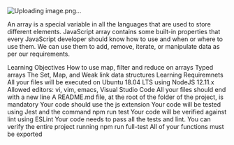 ![Uploading image.png…](https://camo.githubusercontent.com/abebdac0202d9f35f908eecb82127603da7eb54e37d593a07b4d433497dc2830/68747470733a2f2f6d656469612e6765656b73666f726765656b732e6f72672f77702d636f6e74656e742f63646e2d75706c6f6164732f32303232303631343138333834342f426573742d6b6e6f776e2d41525241592d6d6574686f64732e706e67)

An array is a special variable in all the languages that are used to store different elements. JavaScript array contains some built-in properties that every JavaScript developer should know how to use and when or where to use them. We can use them to add, remove, iterate, or manipulate data as per our requirements.

Learning Objectives
How to use map, filter and reduce on arrays
Typed arrays
The Set, Map, and Weak link data structures
Learning Requiremnets
All your files will be executed on Ubuntu 18.04 LTS using NodeJS 12.11.x
Allowed editors: vi, vim, emacs, Visual Studio Code
All your files should end with a new line
A README.md file, at the root of the folder of the project, is mandatory
Your code should use the js extension
Your code will be tested using Jest and the command npm run test
Your code will be verified against lint using ESLint
Your code needs to pass all the tests and lint. You can verify the entire project running npm run full-test
All of your functions must be exported

